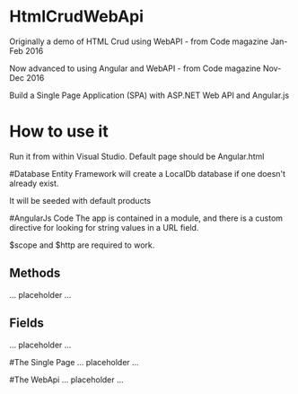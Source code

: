 # HtmlCrudWebApi
Originally a demo of HTML Crud using WebAPI - from Code magazine Jan-Feb 2016

Now advanced to using Angular and WebAPI - from Code magazine Nov-Dec 2016

Build a Single Page Application (SPA) with ASP.NET Web API and Angular.js

# How to use it
Run it from within Visual Studio. Default page should be Angular.html


#Database
Entity Framework will create a LocalDb database if one doesn't already exist. 

It will be seeded with default products


#AngularJs Code
The app is contained in a module, and there is a custom directive for looking for string values in a URL field.

$scope and $http are required to work.

## Methods
... placeholder ...

## Fields
... placeholder ...

#The Single Page
... placeholder ...

#The WebApi
... placeholder ...


